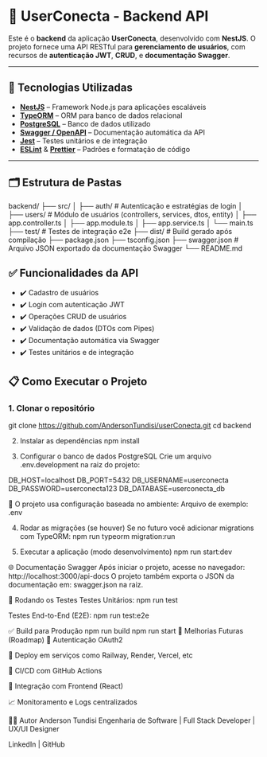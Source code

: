 # 📡 UserConecta - Backend API

Este é o **backend** da aplicação **UserConecta**, desenvolvido com **NestJS**. O projeto fornece uma API RESTful para **gerenciamento de usuários**, com recursos de **autenticação JWT**, **CRUD**, e **documentação Swagger**.

---

## 🚀 Tecnologias Utilizadas

- **[NestJS](https://nestjs.com/)** – Framework Node.js para aplicações escaláveis
- **[TypeORM](https://typeorm.io/)** – ORM para banco de dados relacional
- **[PostgreSQL](https://www.postgresql.org/)** – Banco de dados utilizado
- **[Swagger / OpenAPI](https://swagger.io/)** – Documentação automática da API
- **[Jest](https://jestjs.io/)** – Testes unitários e de integração
- **[ESLint](https://eslint.org/)** & **[Prettier](https://prettier.io/)** – Padrões e formatação de código

---

## 🗂️ Estrutura de Pastas

backend/
├── src/
│ ├── auth/ # Autenticação e estratégias de login
│ ├── users/ # Módulo de usuários (controllers, services, dtos, entity)
│ ├── app.controller.ts
│ ├── app.module.ts
│ ├── app.service.ts
│ └── main.ts
├── test/ # Testes de integração e2e
├── dist/ # Build gerado após compilação
├── package.json
├── tsconfig.json
├── swagger.json # Arquivo JSON exportado da documentação Swagger
└── README.md

## ✅ Funcionalidades da API

- ✔️ Cadastro de usuários  
- ✔️ Login com autenticação JWT  
- ✔️ Operações CRUD de usuários  
- ✔️ Validação de dados (DTOs com Pipes)  
- ✔️ Documentação automática via Swagger  
- ✔️ Testes unitários e de integração  

## 📋 Como Executar o Projeto

### 1. Clonar o repositório

git clone https://github.com/AndersonTundisi/userConecta.git
cd backend

2. Instalar as dependências
npm install

3. Configurar o banco de dados PostgreSQL
Crie um arquivo .env.development na raiz do projeto:

DB_HOST=localhost
DB_PORT=5432
DB_USERNAME=userconecta
DB_PASSWORD=userconecta123
DB_DATABASE=userconecta_db

📝 O projeto usa configuração baseada no ambiente:
Arquivo de exemplo: .env

4. Rodar as migrações (se houver)
Se no futuro você adicionar migrations com TypeORM:
npm run typeorm migration:run

5. Executar a aplicação (modo desenvolvimento)
npm run start:dev

🌐 Documentação Swagger
Após iniciar o projeto, acesse no navegador:
http://localhost:3000/api-docs
O projeto também exporta o JSON da documentação em:
swagger.json na raiz.

🧪 Rodando os Testes
Testes Unitários:
npm run test

Testes End-to-End (E2E):
npm run test:e2e

✅ Build para Produção
npm run build
npm run start
🚧 Melhorias Futuras (Roadmap)
🔐 Autenticação OAuth2

🚀 Deploy em serviços como Railway, Render, Vercel, etc

🔄 CI/CD com GitHub Actions

🌱 Integração com Frontend (React)

📈 Monitoramento e Logs centralizados

👨‍💻 Autor
Anderson Tundisi
Engenharia de Software | Full Stack Developer | UX/UI Designer

LinkedIn | GitHub